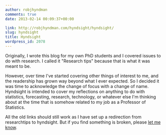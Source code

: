 ```yaml
---
author: robjhyndman
comments: true
date: 2013-02-14 00:09:37+00:00

link: http://robjhyndman.com/hyndsight/hyndsight/
slug: hyndsight
title: Hyndsight
wordpress_id: 2078
---
```


Originally, I wrote this blog for my own PhD students and I covered issues to do with research. I called it "Research tips" because that is what it was meant to be.

However, over time I've started covering other things of interest to me, and the readership has grown way beyond what I ever expected. So I decided it was time to acknowledge the change of focus with a change of name. Hyndsight is intended to cover my reflections on anything to do with statistics, forecasting, research, technology, or whatever else I'm thinking about at the time that is somehow related to my job as a Professor of Statistics.

All the old links should still work as I have set up a redirection from researchtips to hyndsight. But if you find something is broken, please [let me know](mailto:rob.hyndman@monash.edu).
